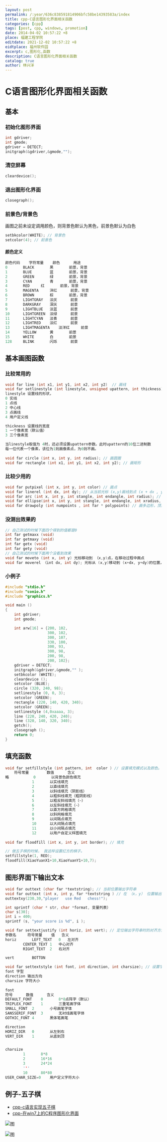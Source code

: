 ```yaml
---
layout: post
permalink: /:year/636c838591814906bfc58be14393583a/index
title: cpp-C语言图形化界面相关函数
categories: [cpp]
tags: [post, cpp, windows, promotion]
date: 2014-04-02 10:57:22 +8
place: 福建工程学院
editdate: 2021-12-02 10:57:22 +8
eidtplace: 福州软件园
excerpt: c,图形化,函数
description: C语言图形化界面相关函数
catalog: true
author: 林兴洋
---
```


# C语言图形化界面相关函数


## 基本

### 初始化图形界面

```c
int gdriver;
int gmode; 
gdriver = DETECT;
initgraph(&gdriver,&gmode,"");
```

### 清空屏幕

```c
cleardevice();
```

### 退出图形化界面

```c
closegraph();
```

### 前景色/背景色

画图之前未设定调用颜色，则背景色默认为黑色，前景色默认为白色

```c
setbkcolor(WHITE); // 背景色
setcolor(4); // 前景色
```

#### 颜色定义

```c
颜色代码 	字符常量	颜色		用途
0		BLACK		黑		前景，背景  
1		BLUE		蓝		前景，背景  
2		GREEN		绿		前景，背景  
3		CYAN		青		前景，背景  
4		RED		红		前景，背景  
5		MAGENTA		洋红		前景，背景  
6		BROWN		棕		前景，背景  
7		LIGHTGRAY	淡灰		前景
8		DARKGRAY	深灰		前景
9		LIGHTBLUE	淡蓝		前景
10		LIGHTGREEN	淡绿		前景
11		LIGHTCYAN	淡青		前景
12		LIGHTRED	淡红		前景
13		LIGHTMAGENTA	淡洋红		前景
14		YELLOW		黄		前景
15		WHITE		白		前景
128		BLINK		闪烁		前景
```



## 基本画图函数

### 比较常用的


```c
void far line (int x1, int y1, int x2, int y2)  // 画线
void far setlinestyle (int linestyle, unsigned upattern, int thickness); // 设置线的形状
linestyle 设置线的形状，
0 实线
1 点线
2 中心线
3 点画线
4 用户定义线

thickness 设置线的宽度
1 一个像素宽（默认值）
3 三个像素宽

当linestyle取值为 4时，还必须设置upattern参数。此时upattern的16位二进制数
每一位代表一个像素，该位为1则画像素点，为0则不画。
    
void far circle (int x, int y, int radius); // 画圆圈
void far rectangle (int x1, int y1, int x2, int y2); // 画矩形
```

### 比较少用的

```c
void far putpixel (int x, int y, int color) // 画点
void far linerel (int dx, int dy); // 从当前光标 (x,y)画线到点 (x + dx , y + dy)
void far arc (int x, int y, int stangle, int endangle, int radius); // 画弧线
void far ellipse(int x, int y, int stangle, int endangle, int xradius, int yradius) // 画椭型
void far drawpoly (int numpoints , int far * polypoints) // 画多边形，顶点数为  numpoints  各顶点坐标由  polypoints 给出
```

### 没测出效果的

```c
// 自己测试的时候下面四个得到的值都是0
int far getmaxx (void)   
int far getmaxy (void)
int far getx (void)
int far gety (void)
// 自己测试的时候下面两个没看到效果
void far moveto (int x, int y) 光标移动到 （x,y)点，在移动过程中画点
void far moverel （int dx, int dy); 光标从 (x,y)移动到 (x+dx, y+dy)的位置，移动中不画店
```



### 小例子

```c
#include "stdio.h"
#include "conio.h"
#include "graphics.h"

void main ()
{
    int gdriver;
    int gmode;

    int arw[16] = {200, 102,
                   300, 102,
                   300, 107,
                   330, 100,
                   300, 93,
                   300, 98,
                   200, 98,
                   200, 102};
    gdriver = DETECT;
    initgraph(&gdriver,&gmode,"" );
    setbkcolor (WHITE);
    cleardevice ();
    setcolor (BLUE);
    circle (320, 240, 98);
    setlinestyle (0, 0, 3);
    setcolor (GREEN);
    rectangle (220, 140, 420, 340);
    setcolor (GREEN);
    setlinestyle (4,0xaaaa, 3);
    line (220, 240, 420, 240);
    line (320, 140, 320, 340);
    getch();
    closegraph ();
    return 0;
}
```



## 填充函数

```c
void far setfillstyle (int pattern, int  color ) // 设置填充模式以及颜色。
    符号常量		数值		含义	
略			0		以背景色颜色填充
			1		以实线填充
			2		以直线填充
			3		以斜线填充（阴影线）
			4		以粗斜线填充（粗阴影线）
			5		以粗反斜线填充（~）
			6		以反斜线填充（~）
			7		以直方网格填充
			8		以斜网格填充
			9		以间隔点填充
			10		以大间隔点填充
			11		以小间隔点填充
			12		以用户自定义样图填充
    
void far floodfill (int x, int y, int border); // 填充
```



```c
// 做五子棋的时候， 我这样设置红方的棋子。
setfillstyle(1, RED);  
floodfill(XiaoYuanX1+10,XiaoYuanY1+10,7);
```




## 图形界面下输出文本

```c
void far outtext (char far *textstring); // 当前位置输出字符串
void far outtext (int x, int y, far *textstring ) // 在 （x，y） 位置输出字符串
outtextxy(230,30,"player   use Red   chess!");

int sprintf (char * str, char *format, 变量列表）
char s[30];
int i = 400;
sprintf (s, "your score is %d", i );
```

```c
void far settextjustify (int horiz, int vert); // 定位输出字符串时的对齐方式，
参数名		符号常量	值	含义
horiz 		LEFT_TEXT	0	左对齐
		CENTER_TEXT	1	中心对齐
		RIGHT_TEXT	2	右对齐

vert		BOTTON	
```

```c
void far settextstyle (int font, int direction, int charsize); // 设置字体
font 字型
direction 输出方向
charsize 字符大小
    
font
符号		数值		含义
DEFAULT_FONT	0		8*8点阵字（默认）
TRIPLEX_FONT	1		三重笔画字体
SMALL_FONT	2		小号画笔字体
SANSSERIF_FONT	3		无衬线画笔字体
GOTHIC_FONT	4		黑体笔画笔

direction
HORIZ_DIR	0		从左到右
VERT_DIR	1		从底到顶


charsize
		1		8*8
		2		16*16
		3		24*24
        '''
		10		80*80
USER_CHAR_SIZE=0	用户定义字符大小    
```


## 例子-五子棋

* [cpp-c语言实现五子棋](http://linxingyang.net/2014/3001fd3f29f44ecb92b79f0ce828b5cd)
* [cpp-在win7上的C程序图形化界面](http://linxingyang.net/2014/8b072ff2a1da49c2be51643cab4d3agg)

![图](https://gitee.com/linxingyang/at-2020-10-02-image/raw/master/image/C-cpp/image/2014-04-02/01.png)

![图](https://gitee.com/linxingyang/at-2020-10-02-image/raw/master/image/C-cpp/image/2014-04-02/02.png)

